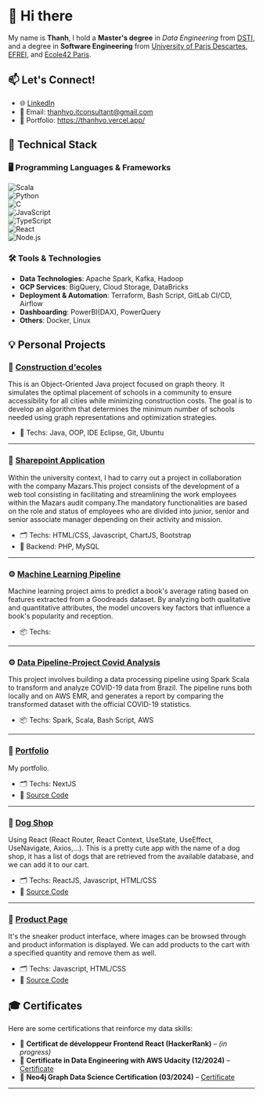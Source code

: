# 👋 Hi there

My name is **Thanh**, I hold a **Master's degree** in *Data Engineering* from [DSTI](https://dsti.school/fr/applied-msc-in-data-engineering-for-ai/), and a degree in **Software Engineering** from [University of Paris Descartes](https://math-info.u-paris.fr/licence-dinformatique/parcours-informatique/), [EFREI](https://www.efrei.fr/programmes-experts/bachelor-concepteur-developpeur/?_gl=1*1hc6ia8*_up*MQ..*_ga*MTM0MDEzNTMxLjE3NTE4OTIwMzI.*_ga_15PWZ9KZCG*czE3NTE4OTIwMzEkbzEkZzEkdDE3NTE4OTIwMzEkajYwJGwwJGgyODY4NDAxNDM.), and [Ecole42 Paris](https://42.fr/).


## 📫 Let's Connect!

- 🌐 [LinkedIn](https://www.linkedin.com/in/thanh-vo-138a631bb/)
- 📧 Email: thanhvo.itconsultant@gmail.com
- 📁 Portfolio: https://thanhvo.vercel.app/


## 🚀 Technical Stack

### 🖥️ Programming Languages & Frameworks
![Scala](https://img.shields.io/badge/-Scala-red?style=flat-square&logo=scala)  
![Python](https://img.shields.io/badge/-Python-blue?style=flat-square&logo=python)  
![C](https://img.shields.io/badge/-C-black?style=flat-square&logo=c)  
![JavaScript](https://img.shields.io/badge/-JavaScript-yellow?style=flat-square&logo=javascript)  
![TypeScript](https://img.shields.io/badge/-TypeScript-blue?style=flat-square&logo=typescript)  
![React](https://img.shields.io/badge/-React-61DAFB?style=flat-square&logo=react)  
![Node.js](https://img.shields.io/badge/-Node.js-green?style=flat-square&logo=node.js)


### 🛠️ Tools & Technologies

- **Data Technologies**: Apache Spark, Kafka, Hadoop 
- **GCP Services**: BigQuery, Cloud Storage, DataBricks
- **Deployment & Automation**: Terraform, Bash Script, GitLab CI/CD, Airflow 
- **Dashboarding**: PowerBI(DAX), PowerQuery
- **Others**: Docker, Linux


## 💡 Personal Projects

### 🚗 [Construction d'ecoles](https://github.com/thanhvo-uparis/JavaAvanceProjet) 
This is an Object-Oriented Java project focused on graph theory. It simulates the optimal placement of schools in a community to ensure accessibility for all cities while minimizing construction costs. The goal is to develop an algorithm that determines the minimum number of schools needed using graph representations and optimization strategies.
- 🔧 Techs: Java, OOP, IDE Eclipse, Git, Ubuntu 
---
### 🚗 [Sharepoint Application](https://github.com/thanhvo-uparis/project_L3AN) 
Within the university context, I had to carry out a project in collaboration with the company Mazars.This project consists of the development of a web tool consisting in facilitating and streamlining the work employees within the Mazars audit company.The mandatory functionalities are based on the role and status of employees who are divided into junior, senior and senior associate manager depending on their activity and mission.
- 🗂️ Techs: HTML/CSS, Javascript, ChartJS, Bootstrap
- 🔧 Backend: PHP, MySQL
---
### ⚙️ [Machine Learning Pipeline](https://github.com/thanhvo-uparis/ML_pipeline)
Machine learning project aims to predict a book's average rating based on features extracted from a Goodreads dataset. By analyzing both qualitative and quantitative attributes, the model uncovers key factors that influence a book's popularity and reception.
- 📦 Techs:
---
### ⚙️ [Data Pipeline-Project Covid Analysis](https://github.com/thanhvo-uparis/dsti_data_pipeline2)
This project involves building a data processing pipeline using Spark Scala to transform and analyze COVID-19 data from Brazil. The pipeline runs both locally and on AWS EMR, and generates a report by comparing the transformed dataset with the official COVID-19 statistics. 
- 📦 Techs: Spark, Scala, Bash Script, AWS
---
### 🧠 [Portfolio](https://thanhvo.vercel.app/)
My portfolio.  
- 🗂️ Techs: NextJS
- 🔎 [Source Code](https://github.com/thanhvo-uparis/portfolio-nextjs)
---
### 🧠 [Dog Shop]()
Using React (React Router, React Context, UseState, UseEffect, UseNavigate, Axios,…). This is a pretty cute app with the name of a dog shop, it has a list of dogs that are retrieved from the available database, and we can add it to our cart.
- 🗂️ Techs: ReactJS, Javascript, HTML/CSS
- 🔎 [Source Code](https://github.com/thanhvo-uparis/dog-shop)
---
### 🧠 [Product Page](https://ecommerce-product-five.vercel.app/)
It's the sneaker product interface, where images can be browsed through and product information is displayed. We can add products to the cart with a specified quantity and remove them as well.
- 🗂️ Techs: Javascript, HTML/CSS
- 🔎 [Source Code](https://github.com/thanhvo-uparis/ecommerce-product)


## 🎓 Certificates

Here are some certifications that reinforce my data skills:
- 📜 **Certificat de développeur Frontend React (HackerRank)** – *(in progress)*  
- 📜 **Certificate in Data Engineering with AWS Udacity (12/2024)** – [Certificate](https://www.udacity.com/certificate/e/974666e2-ac3b-11ef-be7d-b7b6f5ab80fb)
- 📜 **Neo4j Graph Data Science Certification (03/2024)** – [Certificate](https://graphacademy.neo4j.com/c/da9b6234-5968-47ea-afbe-08e16971777b/) 

---
